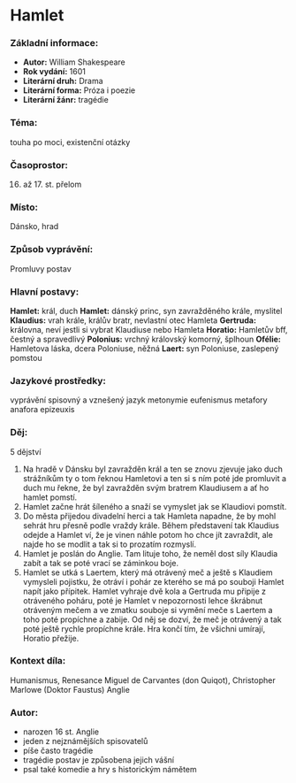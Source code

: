 # Hamlet

### Základní informace:
- **Autor:** William Shakespeare
- **Rok vydání:** 1601
- **Literární druh:** Drama
- **Literární forma:** Próza i poezie
- **Literární žánr:** tragédie

### Téma: 
touha po moci, existenční otázky

### Časoprostor:
16. až 17. st. přelom

### Místo: 
Dánsko, hrad

### Způsob vyprávění: 
Promluvy postav

### Hlavní postavy:
**Hamlet:** král, duch
**Hamlet:** dánský princ, syn zavražděného krále, myslitel
**Klaudius:** vrah krále, králův bratr, nevlastní otec Hamleta
**Gertruda:** královna, neví jestli si vybrat Klaudiuse nebo Hamleta
**Horatio:** Hamletův bff, čestný a spravedlivý
**Polonius:** vrchný královský komorný, šplhoun
**Ofélie:** Hamletova láska, dcera Poloniuse, něžná
**Laert:** syn Poloniuse, zaslepený pomstou

### Jazykové prostředky:
vyprávění
spisovný a vznešený jazyk
metonymie
eufenismus
metafory
anafora
epizeuxis

### Děj: 
5 dějství
1. Na hradě v Dánsku byl zavražděn král a ten se znovu zjevuje jako duch strážníkům ty o tom řeknou Hamletovi a ten si s ním poté jde promluvit a duch mu řekne, že byl zavražděn svým bratrem Klaudiusem a ať ho hamlet pomstí.
2. Hamlet začne hrát šíleného a snaží se vymyslet jak se Klaudiovi pomstít.
3. Do města přijedou divadelní herci a tak Hamleta napadne, že by mohl sehrát hru přesně podle vraždy krále. Během představení tak Klaudius odejde a Hamlet ví, že je vinen náhle potom ho chce jít zavraždit, ale najde ho se modlit a tak si to prozatím rozmyslí.
4. Hamlet je poslán do Anglie. Tam lituje toho, že neměl dost síly Klaudia zabít a tak se poté vrací se záminkou boje.
5. Hamlet se utká s Laertem, který má otrávený meč a ještě s Klaudiem vymysleli pojistku, že otráví i pohár ze kterého se má po souboji Hamlet napít jako přípitek. Hamlet vyhraje dvě kola a Gertruda mu připije z otráveného poháru, poté je Hamlet v nepozornosti lehce škrábnut otráveným mečem a ve zmatku souboje si vymění meče s Laertem a toho poté propíchne a zabije. Od něj se dozví, že meč je otrávený a tak poté ještě rychle propíchne krále. Hra končí tím, že všichni umírají, Horatio přežije.

### Kontext díla: 
Humanismus, Renesance
Miguel de Carvantes (don Quiqot), Christopher Marlowe (Doktor Faustus)
Anglie

### Autor: 
- narozen 16 st. Anglie
- jeden z nejznámějších spisovatelů
- píše často tragédie
- tragédie postav je způsobena jejich vášní
- psal také komedie a hry s historickým námětem
